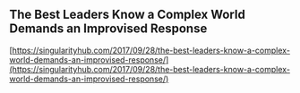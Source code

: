 ## The Best Leaders Know a Complex World Demands an Improvised Response
  
  [https://singularityhub.com/2017/09/28/the-best-leaders-know-a-complex-world-demands-an-improvised-response/](https://singularityhub.com/2017/09/28/the-best-leaders-know-a-complex-world-demands-an-improvised-response/)